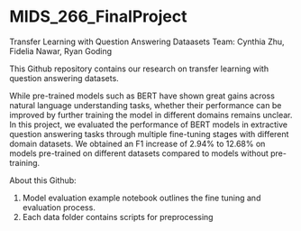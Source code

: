 # MIDS_266_FinalProject
Transfer Learning with Question Answering Dataasets
Team: Cynthia Zhu, Fidelia Nawar, Ryan Goding

This Github repository contains our research on transfer learning with question answering datasets. 

While pre-trained models such as BERT have shown great gains across natural language understanding tasks, whether their performance can be improved by further training the model in different domains remains unclear. In this project, we evaluated the performance of BERT models in extractive question answering tasks through multiple fine-tuning stages with different domain datasets. We obtained an F1 increase of 2.94% to 12.68% on models pre-trained on different datasets compared to models without pre-training. 

About this Github: 
1. Model evaluation example notebook outlines the fine tuning and evaluation process. 
2. Each data folder contains scripts for preprocessing
